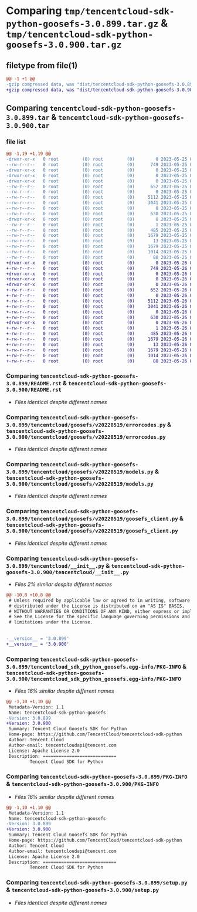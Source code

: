 # Comparing `tmp/tencentcloud-sdk-python-goosefs-3.0.899.tar.gz` & `tmp/tencentcloud-sdk-python-goosefs-3.0.900.tar.gz`

## filetype from file(1)

```diff
@@ -1 +1 @@
-gzip compressed data, was "dist/tencentcloud-sdk-python-goosefs-3.0.899.tar", last modified: Thu May 25 00:27:39 2023, max compression
+gzip compressed data, was "dist/tencentcloud-sdk-python-goosefs-3.0.900.tar", last modified: Fri May 26 02:19:36 2023, max compression
```

## Comparing `tencentcloud-sdk-python-goosefs-3.0.899.tar` & `tencentcloud-sdk-python-goosefs-3.0.900.tar`

### file list

```diff
@@ -1,19 +1,19 @@
-drwxr-xr-x   0 root         (0) root         (0)        0 2023-05-25 00:27:39.000000 tencentcloud-sdk-python-goosefs-3.0.899/
--rw-r--r--   0 root         (0) root         (0)      749 2023-05-25 00:27:39.000000 tencentcloud-sdk-python-goosefs-3.0.899/README.rst
-drwxr-xr-x   0 root         (0) root         (0)        0 2023-05-25 00:27:39.000000 tencentcloud-sdk-python-goosefs-3.0.899/tencentcloud/
-drwxr-xr-x   0 root         (0) root         (0)        0 2023-05-25 00:27:39.000000 tencentcloud-sdk-python-goosefs-3.0.899/tencentcloud/goosefs/
-drwxr-xr-x   0 root         (0) root         (0)        0 2023-05-25 00:27:39.000000 tencentcloud-sdk-python-goosefs-3.0.899/tencentcloud/goosefs/v20220519/
--rw-r--r--   0 root         (0) root         (0)      652 2023-05-25 00:27:39.000000 tencentcloud-sdk-python-goosefs-3.0.899/tencentcloud/goosefs/v20220519/errorcodes.py
--rw-r--r--   0 root         (0) root         (0)        0 2023-05-25 00:27:39.000000 tencentcloud-sdk-python-goosefs-3.0.899/tencentcloud/goosefs/v20220519/__init__.py
--rw-r--r--   0 root         (0) root         (0)     5112 2023-05-25 00:27:39.000000 tencentcloud-sdk-python-goosefs-3.0.899/tencentcloud/goosefs/v20220519/models.py
--rw-r--r--   0 root         (0) root         (0)     3041 2023-05-25 00:27:39.000000 tencentcloud-sdk-python-goosefs-3.0.899/tencentcloud/goosefs/v20220519/goosefs_client.py
--rw-r--r--   0 root         (0) root         (0)        0 2023-05-25 00:27:39.000000 tencentcloud-sdk-python-goosefs-3.0.899/tencentcloud/goosefs/__init__.py
--rw-r--r--   0 root         (0) root         (0)      630 2023-05-25 00:27:39.000000 tencentcloud-sdk-python-goosefs-3.0.899/tencentcloud/__init__.py
-drwxr-xr-x   0 root         (0) root         (0)        0 2023-05-25 00:27:39.000000 tencentcloud-sdk-python-goosefs-3.0.899/tencentcloud_sdk_python_goosefs.egg-info/
--rw-r--r--   0 root         (0) root         (0)        1 2023-05-25 00:27:39.000000 tencentcloud-sdk-python-goosefs-3.0.899/tencentcloud_sdk_python_goosefs.egg-info/dependency_links.txt
--rw-r--r--   0 root         (0) root         (0)      485 2023-05-25 00:27:39.000000 tencentcloud-sdk-python-goosefs-3.0.899/tencentcloud_sdk_python_goosefs.egg-info/SOURCES.txt
--rw-r--r--   0 root         (0) root         (0)     1679 2023-05-25 00:27:39.000000 tencentcloud-sdk-python-goosefs-3.0.899/tencentcloud_sdk_python_goosefs.egg-info/PKG-INFO
--rw-r--r--   0 root         (0) root         (0)       13 2023-05-25 00:27:39.000000 tencentcloud-sdk-python-goosefs-3.0.899/tencentcloud_sdk_python_goosefs.egg-info/top_level.txt
--rw-r--r--   0 root         (0) root         (0)     1679 2023-05-25 00:27:39.000000 tencentcloud-sdk-python-goosefs-3.0.899/PKG-INFO
--rw-r--r--   0 root         (0) root         (0)     1014 2023-05-25 00:27:39.000000 tencentcloud-sdk-python-goosefs-3.0.899/setup.py
--rw-r--r--   0 root         (0) root         (0)       88 2023-05-25 00:27:39.000000 tencentcloud-sdk-python-goosefs-3.0.899/setup.cfg
+drwxr-xr-x   0 root         (0) root         (0)        0 2023-05-26 02:19:36.000000 tencentcloud-sdk-python-goosefs-3.0.900/
+-rw-r--r--   0 root         (0) root         (0)      749 2023-05-26 02:19:36.000000 tencentcloud-sdk-python-goosefs-3.0.900/README.rst
+drwxr-xr-x   0 root         (0) root         (0)        0 2023-05-26 02:19:36.000000 tencentcloud-sdk-python-goosefs-3.0.900/tencentcloud/
+drwxr-xr-x   0 root         (0) root         (0)        0 2023-05-26 02:19:36.000000 tencentcloud-sdk-python-goosefs-3.0.900/tencentcloud/goosefs/
+drwxr-xr-x   0 root         (0) root         (0)        0 2023-05-26 02:19:36.000000 tencentcloud-sdk-python-goosefs-3.0.900/tencentcloud/goosefs/v20220519/
+-rw-r--r--   0 root         (0) root         (0)      652 2023-05-26 02:19:36.000000 tencentcloud-sdk-python-goosefs-3.0.900/tencentcloud/goosefs/v20220519/errorcodes.py
+-rw-r--r--   0 root         (0) root         (0)        0 2023-05-26 02:19:36.000000 tencentcloud-sdk-python-goosefs-3.0.900/tencentcloud/goosefs/v20220519/__init__.py
+-rw-r--r--   0 root         (0) root         (0)     5112 2023-05-26 02:19:36.000000 tencentcloud-sdk-python-goosefs-3.0.900/tencentcloud/goosefs/v20220519/models.py
+-rw-r--r--   0 root         (0) root         (0)     3041 2023-05-26 02:19:36.000000 tencentcloud-sdk-python-goosefs-3.0.900/tencentcloud/goosefs/v20220519/goosefs_client.py
+-rw-r--r--   0 root         (0) root         (0)        0 2023-05-26 02:19:36.000000 tencentcloud-sdk-python-goosefs-3.0.900/tencentcloud/goosefs/__init__.py
+-rw-r--r--   0 root         (0) root         (0)      630 2023-05-26 02:19:36.000000 tencentcloud-sdk-python-goosefs-3.0.900/tencentcloud/__init__.py
+drwxr-xr-x   0 root         (0) root         (0)        0 2023-05-26 02:19:36.000000 tencentcloud-sdk-python-goosefs-3.0.900/tencentcloud_sdk_python_goosefs.egg-info/
+-rw-r--r--   0 root         (0) root         (0)        1 2023-05-26 02:19:36.000000 tencentcloud-sdk-python-goosefs-3.0.900/tencentcloud_sdk_python_goosefs.egg-info/dependency_links.txt
+-rw-r--r--   0 root         (0) root         (0)      485 2023-05-26 02:19:36.000000 tencentcloud-sdk-python-goosefs-3.0.900/tencentcloud_sdk_python_goosefs.egg-info/SOURCES.txt
+-rw-r--r--   0 root         (0) root         (0)     1679 2023-05-26 02:19:36.000000 tencentcloud-sdk-python-goosefs-3.0.900/tencentcloud_sdk_python_goosefs.egg-info/PKG-INFO
+-rw-r--r--   0 root         (0) root         (0)       13 2023-05-26 02:19:36.000000 tencentcloud-sdk-python-goosefs-3.0.900/tencentcloud_sdk_python_goosefs.egg-info/top_level.txt
+-rw-r--r--   0 root         (0) root         (0)     1679 2023-05-26 02:19:36.000000 tencentcloud-sdk-python-goosefs-3.0.900/PKG-INFO
+-rw-r--r--   0 root         (0) root         (0)     1014 2023-05-26 02:19:36.000000 tencentcloud-sdk-python-goosefs-3.0.900/setup.py
+-rw-r--r--   0 root         (0) root         (0)       88 2023-05-26 02:19:36.000000 tencentcloud-sdk-python-goosefs-3.0.900/setup.cfg
```

### Comparing `tencentcloud-sdk-python-goosefs-3.0.899/README.rst` & `tencentcloud-sdk-python-goosefs-3.0.900/README.rst`

 * *Files identical despite different names*

### Comparing `tencentcloud-sdk-python-goosefs-3.0.899/tencentcloud/goosefs/v20220519/errorcodes.py` & `tencentcloud-sdk-python-goosefs-3.0.900/tencentcloud/goosefs/v20220519/errorcodes.py`

 * *Files identical despite different names*

### Comparing `tencentcloud-sdk-python-goosefs-3.0.899/tencentcloud/goosefs/v20220519/models.py` & `tencentcloud-sdk-python-goosefs-3.0.900/tencentcloud/goosefs/v20220519/models.py`

 * *Files identical despite different names*

### Comparing `tencentcloud-sdk-python-goosefs-3.0.899/tencentcloud/goosefs/v20220519/goosefs_client.py` & `tencentcloud-sdk-python-goosefs-3.0.900/tencentcloud/goosefs/v20220519/goosefs_client.py`

 * *Files identical despite different names*

### Comparing `tencentcloud-sdk-python-goosefs-3.0.899/tencentcloud/__init__.py` & `tencentcloud-sdk-python-goosefs-3.0.900/tencentcloud/__init__.py`

 * *Files 2% similar despite different names*

```diff
@@ -10,8 +10,8 @@
 # Unless required by applicable law or agreed to in writing, software
 # distributed under the License is distributed on an "AS IS" BASIS,
 # WITHOUT WARRANTIES OR CONDITIONS OF ANY KIND, either express or implied.
 # See the License for the specific language governing permissions and
 # limitations under the License.
 
 
-__version__ = '3.0.899'
+__version__ = '3.0.900'
```

### Comparing `tencentcloud-sdk-python-goosefs-3.0.899/tencentcloud_sdk_python_goosefs.egg-info/PKG-INFO` & `tencentcloud-sdk-python-goosefs-3.0.900/tencentcloud_sdk_python_goosefs.egg-info/PKG-INFO`

 * *Files 16% similar despite different names*

```diff
@@ -1,10 +1,10 @@
 Metadata-Version: 1.1
 Name: tencentcloud-sdk-python-goosefs
-Version: 3.0.899
+Version: 3.0.900
 Summary: Tencent Cloud Goosefs SDK for Python
 Home-page: https://github.com/TencentCloud/tencentcloud-sdk-python
 Author: Tencent Cloud
 Author-email: tencentcloudapi@tencent.com
 License: Apache License 2.0
 Description: ============================
         Tencent Cloud SDK for Python
```

### Comparing `tencentcloud-sdk-python-goosefs-3.0.899/PKG-INFO` & `tencentcloud-sdk-python-goosefs-3.0.900/PKG-INFO`

 * *Files 16% similar despite different names*

```diff
@@ -1,10 +1,10 @@
 Metadata-Version: 1.1
 Name: tencentcloud-sdk-python-goosefs
-Version: 3.0.899
+Version: 3.0.900
 Summary: Tencent Cloud Goosefs SDK for Python
 Home-page: https://github.com/TencentCloud/tencentcloud-sdk-python
 Author: Tencent Cloud
 Author-email: tencentcloudapi@tencent.com
 License: Apache License 2.0
 Description: ============================
         Tencent Cloud SDK for Python
```

### Comparing `tencentcloud-sdk-python-goosefs-3.0.899/setup.py` & `tencentcloud-sdk-python-goosefs-3.0.900/setup.py`

 * *Files identical despite different names*

